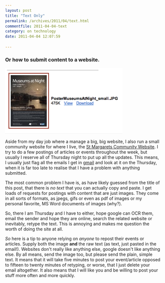 ```yaml
---
layout: post
title: "Text Only"
permalink: /archives/2011/04/text.html
commentfile: 2011-04-04-text
category: on technology
date: 2011-04-04 12:07:59

---
```


### Or how to submit content to a website.

<a href="/assets/images/no_text_poster.png"><img alt="no_text_poster.png" src="/assets/images/no_text_poster-thumb.png" width="381" height="213" class="photo center" /></a>

Aside from my day job where a manage a big, big website, I also run a small community website for where I live, the [St Margarets Community Website](https://stmargarets.london). I try to do a few postings of articles or events throughout the week, but usually I reserve all of Thursday night to put up all the updates. This means, I usually just flag all the emails I get in [gmail](http://www.gmail.com) and look at it on the Thursday, when it is far too late to realise that I have a problem with anything submitted.

The most common problem I have is, as have likely guessed from the title of this post, that there is *no text* that you can actually copy and paste. I get loads of requests for postings with content that are just images. They come in all sorts of formats, as jpegs, gifs or even as pdf of images or my personal favorite, MS Word documents of images (why?).

So, there I am Thursday and I have to either, hope google can OCR them, email the sender and hope they are online, search the related website or inevitably, retype the text. This is annoying and makes me question the worth of doing the site at all.

*So* here is a tip to anyone relying on *anyone* to repost their events or articles. Supply both the image **and** the raw text (as text, just pasted in the email!). Websites don't really like anything else, google doesn't like anything else. By all means, send the image too, but please send the plain, simple text. It means that it will take five minutes to post your event/article opposed to fifteen to twenty minutes of retyping, or worse, that I just delete your email altogether. It also means that I will like you and be willing to post your stuff more often and more quickly.
